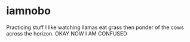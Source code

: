 iamnobo
=======

Practicing stuff
I like watching llamas eat grass then ponder of the cows across the horizon.
OKAY NOW I AM CONFUSED
